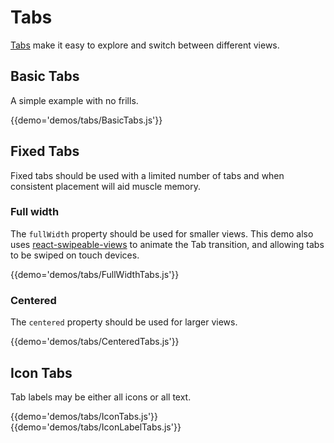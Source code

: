 # Tabs

[Tabs](https://material.google.com/components/tabs.html) make it easy to explore and switch between different views.

## Basic Tabs

A simple example with no frills.

{{demo='demos/tabs/BasicTabs.js'}}

## Fixed Tabs

Fixed tabs should be used with a limited number of tabs and when consistent placement will aid muscle memory.

### Full width

The `fullWidth` property should be used for smaller views.
This demo also uses [react-swipeable-views](https://github.com/oliviertassinari/react-swipeable-views) to animate the Tab transition, and allowing tabs to be swiped on touch devices.

{{demo='demos/tabs/FullWidthTabs.js'}}

### Centered

The `centered` property should be used for larger views.

{{demo='demos/tabs/CenteredTabs.js'}}

## Icon Tabs

Tab labels may be either all icons or all text.

{{demo='demos/tabs/IconTabs.js'}}
{{demo='demos/tabs/IconLabelTabs.js'}}
